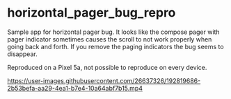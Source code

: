 # horizontal_pager_bug_repro

Sample app for horizontal pager bug. It looks like the compose pager with pager indicator sometimes causes the scroll
to not work properly when going back and forth. If you remove the paging indicators the bug seems to disappear. 

Reproduced on a Pixel 5a, not possible to reproduce on every device.


https://user-images.githubusercontent.com/26637326/192819686-2b53befa-aa29-4ea1-b7e4-10a64abf7b15.mp4


